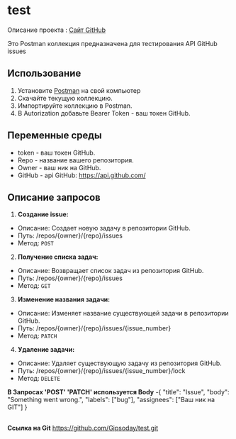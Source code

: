 # test
Описание проекта : [Сайт GitHub](https://github.com/)

Это Postman коллекция предназначена для тестирования API GitHub issues 


## Использование
1. Установите [Postman](https://www.postman.com/downloads/) на свой компьютер
2. Скачайте текущую коллекцию.
3. Импортируйте коллекцию в Postman.
4. В Autorization добавьте Bearer Token - ваш токен GitHub.


## Переменные среды
- token - ваш токен GitHub.
- Repo  - название вашего репозитория.
- Owner - ваш ник на GitHub.
- GitHub - api GitHub: https://api.github.com/



## Описание запросов
   1. **Создание issue:**
   - Описание: Создает новую задачу в репозитории GitHub.
   - Путь: /repos/{owner}/{repo}/issues
   - Метод: `POST`
   2. **Получение списка задач:**
   - Описание: Возвращает список задач из репозитория GitHub.
   - Путь: /repos/{owner}/{repo}/issues
   - Метод: `GET`
   3. **Изменение названия задачи:**
   - Описание: Изменяет название существующей задачи в репозитории GitHub.
   - Путь: /repos/{owner}/{repo}/issues/{issue_number}
   - Метод: `PATCH`
  4. **Удаление задачи:**
   - Описание: Удаляет существующую задачу из репозитория GitHub.
   - Путь: /repos/{owner}/{repo}/issues/{issue_number}/lock
   - Метод: `DELETE`

**В Запросах 'POST'  'PATCH' используется 
Body**
-{
  "title": "Issue",
  "body": "Something went wrong.",
  "labels": ["bug"],
  "assignees": ["Ваш ник на GIT"]
}
##
**Ссылка на Git**
https://github.com/Gipsoday/test.git
